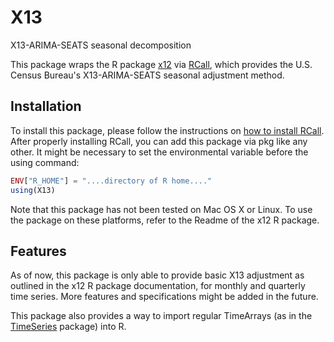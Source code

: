 # X13
X13-ARIMA-SEATS seasonal decomposition

This package wraps the R package [x12](https://github.com/statistikat/x12) via [RCall](https://github.com/JuliaInterop/RCall.jl), which provides the U.S. Census Bureau's
X13-ARIMA-SEATS seasonal adjustment method. 

## Installation

To install this package, please follow the instructions on [how to install RCall](http://juliainterop.github.io/RCall.jl/stable/installation/).
After properly installing RCall, you can add this package via pkg like any other. It might be necessary to set the environmental variable before the using command:

```julia
ENV["R_HOME"] = "....directory of R home...."
using(X13)
```

Note that this package has not been tested on Mac OS X or Linux. To use the package on these platforms, refer to the Readme of the x12 R package.

## Features

As of now, this package is only able to provide basic X13 adjustment as outlined in the x12 R package documentation, for monthly and quarterly time series. More
features and specifications might be added in the future.

This package also provides a way to import regular TimeArrays (as in the [TimeSeries](https://github.com/JuliaStats/TimeSeries.jl) package) into R. 
